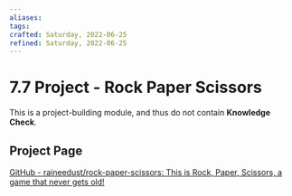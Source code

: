 ```yaml
---
aliases: 
tags: 
crafted: Saturday, 2022-06-25
refined: Saturday, 2022-06-25
---
```


# 7.7 Project - Rock Paper Scissors

This is a project-building module, and thus do not contain **Knowledge Check**.

## Project Page

[GitHub - raineedust/rock-paper-scissors: This is Rock, Paper, Scissors, a game that never gets old!](https://github.com/raineedust/rock-paper-scissors)